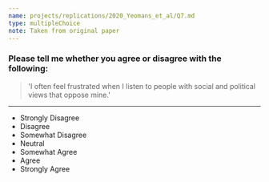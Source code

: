 ```yaml
---
name: projects/replications/2020_Yeomans_et_al/Q7.md
type: multipleChoice
note: Taken from original paper
---
```


### Please tell me whether you agree or disagree with the following:

> 'I often feel frustrated when I listen to people with social and political views that oppose mine.'

---

- Strongly Disagree
- Disagree
- Somewhat Disagree
- Neutral
- Somewhat Agree
- Agree
- Strongly Agree
